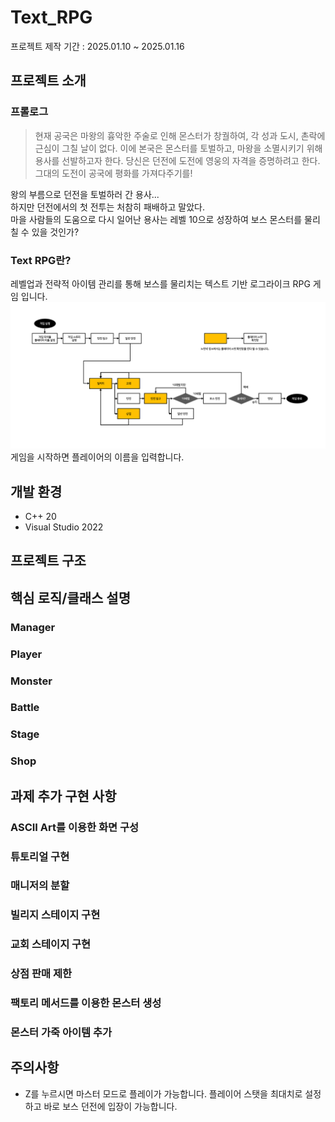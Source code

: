 # Text_RPG
프로젝트 제작 기간 : 2025.01.10 ~ 2025.01.16


## 프로젝트 소개


### 프롤로그
> 현재 공국은 마왕의 흉악한 주술로 인해 몬스터가 창궐하여, 각 성과 도시, 촌락에 근심이 그칠 날이 없다. 이에 본국은 몬스터를 토벌하고, 마왕을 소멸시키기 위해 용사를 선발하고자 한다. 당신은 던전에 도전에 영웅의 자격을 증명하려고 한다. 그대의 도전이 공국에 평화를 가져다주기를!


왕의 부름으로 던전을 토벌하러 간 용사...   
하지만 던전에서의 첫 전투는 처참히 패배하고 말았다.   
마을 사람들의 도움으로 다시 일어난 용사는 레벨 10으로 성장하여 보스 몬스터를 물리칠 수 있을 것인가?   

### Text RPG란?
레벨업과 전략적 아이템 관리를 통해 보스를 물리치는 텍스트 기반 로그라이크 RPG 게임 입니다.
![GameStructureDiagram](https://github.com/solie75/Text_RPG/blob/main/Game%20Structure%20Diagram.png)
게임을 시작하면 플레이어의 이름을 입력합니다.

## 개발 환경
* C++ 20
* Visual Studio 2022

## 프로젝트 구조


## 핵심 로직/클래스 설명
### Manager
### Player
### Monster
### Battle
### Stage
### Shop

## 과제 추가 구현 사항
### ASCII Art를 이용한 화면 구성
### 튜토리얼 구현
### 매니저의 분할
### 빌리지 스테이지 구현
### 교회 스테이지 구현
### 상점 판매 제한
### 팩토리 메서드를 이용한 몬스터 생성
### 몬스터 가죽 아이템 추가

## 주의사항
* Z를 누르시면 마스터 모드로 플레이가 가능합니다. 플레이어 스탯을 최대치로 설정하고 바로 보스 던전에 입장이 가능합니다.
